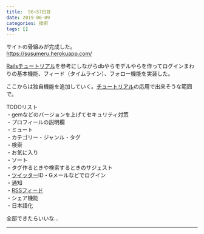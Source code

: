 ```yaml
---
title:  56~57日目
date: 2019-06-09
categories: 技術
tags: []
---
```

<p>サイトの骨組みが完成した。<br />
<a href="https://susumeru.herokuapp.com/">https://susumeru.herokuapp.com/</a></p><p><a class="keyword" href="http://d.hatena.ne.jp/keyword/Rails">Rails</a><a class="keyword" href="http://d.hatena.ne.jp/keyword/%A5%C1%A5%E5%A1%BC%A5%C8%A5%EA%A5%A2%A5%EB">チュートリアル</a>を参考にしながらdbやらモデルやらを作ってログインまわりの基本機能、フィード（タイムライン）、フォロー機能を実装した。</p><p>ここからは独自機能を追加していく。<a class="keyword" href="http://d.hatena.ne.jp/keyword/%A5%C1%A5%E5%A1%BC%A5%C8%A5%EA%A5%A2%A5%EB">チュートリアル</a>の応用で出来そうな範囲で。</p><p>TODOリスト<br />
・gemなどのバージョンを上げてセキュリティ対策<br />
・プロフィールの説明欄<br />
・ミュート<br />
・カテゴリー・ジャンル・タグ<br />
・検索<br />
・お気に入り<br />
・ソート<br />
・タグ作るときや検索するときのサジェスト<br />
・<a class="keyword" href="http://d.hatena.ne.jp/keyword/%A5%C4%A5%A4%A5%C3%A5%BF%A1%BC">ツイッター</a>ID・Gメールなどでログイン<br />
・通知<br />
・<a class="keyword" href="http://d.hatena.ne.jp/keyword/RSS%A5%D5%A5%A3%A1%BC%A5%C9">RSSフィード</a><br />
・シェア機能<br />
・日本語化</p><p>全部できたらいいな…</p>

-----
